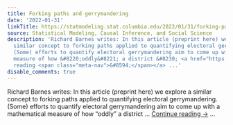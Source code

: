 ```yaml
---
title: Forking paths and gerrymandering
date: '2022-01-31'
linkTitle: https://statmodeling.stat.columbia.edu/2022/01/31/forking-paths-and-gerrymandering/
source: Statistical Modeling, Causal Inference, and Social Science
description: 'Richard Barnes writes: In this article (preprint here) we explore a
  similar concept to forking paths applied to quantifying electoral gerrymandering.
  (Some) efforts to quantify electoral gerrymandering aim to come up with a mathematical
  measure of how &#8220;oddly&#8221; a district &#8230; <a href="https://statmodeling.stat.columbia.edu/2022/01/31/forking-paths-and-gerrymandering/">Continue
  reading <span class="meta-nav">&#8594;</span></a> ...'
disable_comments: true
---
```

Richard Barnes writes: In this article (preprint here) we explore a similar concept to forking paths applied to quantifying electoral gerrymandering. (Some) efforts to quantify electoral gerrymandering aim to come up with a mathematical measure of how &#8220;oddly&#8221; a district &#8230; <a href="https://statmodeling.stat.columbia.edu/2022/01/31/forking-paths-and-gerrymandering/">Continue reading <span class="meta-nav">&#8594;</span></a> ...